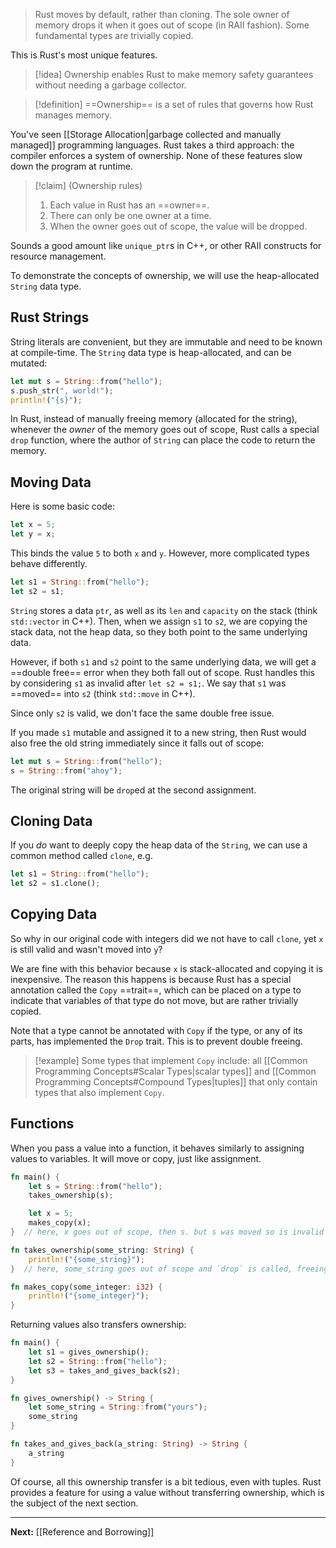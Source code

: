 > Rust moves by default, rather than cloning. The sole owner of memory drops it when it goes out of scope (in RAII fashion). Some fundamental types are trivially copied.

This is Rust's most unique features.

> [!idea]
> Ownership enables Rust to make memory safety guarantees without needing a garbage collector.

> [!definition] 
> ==Ownership== is a set of rules that governs how Rust manages memory.

You've seen [[Storage Allocation|garbage collected and manually managed]] programming languages. Rust takes a third approach: the compiler enforces a system of ownership. None of these features slow down the program at runtime.

> [!claim] (Ownership rules)
> 1. Each value in Rust has an ==owner==.
> 2. There can only be one owner at a time.
> 3. When the owner goes out of scope, the value will be dropped.

Sounds a good amount like `unique_ptr`s in C++, or other RAII constructs for resource management.

To demonstrate the concepts of ownership, we will use the heap-allocated `String` data type.

## Rust Strings

String literals are convenient, but they are immutable and need to be known at compile-time. The `String` data type is heap-allocated, and can be mutated:

```rust
let mut s = String::from("hello");
s.push_str(", world!");
println!("{s}");
```

In Rust, instead of manually freeing memory (allocated for the string), whenever the *owner* of the memory goes out of scope, Rust calls a special `drop` function, where the author of `String` can place the code to return the memory.

## Moving Data

Here is some basic code:

```rust
let x = 5;
let y = x;
```

This binds the value `5` to both `x` and `y`. However, more complicated types behave differently.

```rust
let s1 = String::from("hello");
let s2 = s1;
```

`String` stores a data `ptr`, as well as its `len` and `capacity` on the stack (think `std::vector` in C++). Then, when we assign `s1` to `s2`, we are copying the stack data, not the heap data, so they both point to the same underlying data.

However, if both `s1` and `s2` point to the same underlying data, we will get a ==double free== error when they both fall out of scope. Rust handles this by considering `s1` as invalid after `let s2 = s1;`. We say that `s1` was ==moved== into `s2` (think `std::move` in C++).

Since only `s2` is valid, we don't face the same double free issue.

If you made `s1` mutable and assigned it to a new string, then Rust would also free the old string immediately since it falls out of scope:

```rust
let mut s = String::from("hello");
s = String::from("ahoy");
```

The original string will be `drop`ed at the second assignment.

## Cloning Data

If you *do* want to deeply copy the heap data of the `String`, we can use a common method called `clone`, e.g.

```rust
let s1 = String::from("hello");
let s2 = s1.clone();
```

## Copying Data

So why in our original code with integers did we not have to call `clone`, yet `x` is still valid and wasn't moved into `y`?

We are fine with this behavior because `x` is stack-allocated and copying it is inexpensive. The reason this happens is because Rust has a special annotation called the `Copy` ==trait==, which can be placed on a type to indicate that variables of that type do not move, but are rather trivially copied.

Note that a type cannot be annotated with `Copy` if the type, or any of its parts, has implemented the `Drop` trait. This is to prevent double freeing.

> [!example]
> Some types that implement `Copy` include: all [[Common Programming Concepts#Scalar Types|scalar types]] and [[Common Programming Concepts#Compound Types|tuples]] that only contain types that also implement `Copy`.

## Functions

When you pass a value into a function, it behaves similarly to assigning values to variables. It will move or copy, just like assignment.

```rust
fn main() {
	let s = String::from("hello");
	takes_ownership(s);

	let x = 5;
	makes_copy(x);
}  // here, x goes out of scope, then s. but s was moved so is invalid

fn takes_ownership(some_string: String) {
	println!("{some_string}");
}  // here, some_string goes out of scope and `drop` is called, freeing memory

fn makes_copy(some_integer: i32) {
	println!("{some_integer}");
}
```

Returning values also transfers ownership:

```rust
fn main() {
	let s1 = gives_ownership();
	let s2 = String::from("hello");
	let s3 = takes_and_gives_back(s2);
}

fn gives_ownership() -> String {
	let some_string = String::from("yours");
	some_string
}

fn takes_and_gives_back(a_string: String) -> String {
	a_string
}
```

Of course, all this ownership transfer is a bit tedious, even with tuples. Rust provides a feature for using a value without transferring ownership, which is the subject of the next section.

---

**Next:** [[Reference and Borrowing]]
